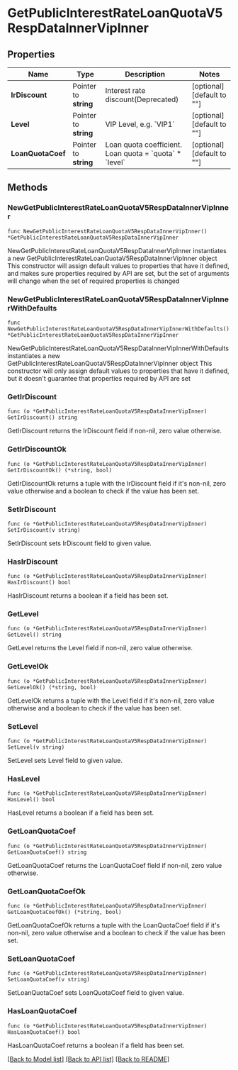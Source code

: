 # GetPublicInterestRateLoanQuotaV5RespDataInnerVipInner

## Properties

Name | Type | Description | Notes
------------ | ------------- | ------------- | -------------
**IrDiscount** | Pointer to **string** | Interest rate discount(Deprecated) | [optional] [default to ""]
**Level** | Pointer to **string** | VIP Level, e.g. &#x60;VIP1&#x60; | [optional] [default to ""]
**LoanQuotaCoef** | Pointer to **string** | Loan quota coefficient. Loan quota &#x3D; &#x60;quota&#x60; * &#x60;level&#x60; | [optional] [default to ""]

## Methods

### NewGetPublicInterestRateLoanQuotaV5RespDataInnerVipInner

`func NewGetPublicInterestRateLoanQuotaV5RespDataInnerVipInner() *GetPublicInterestRateLoanQuotaV5RespDataInnerVipInner`

NewGetPublicInterestRateLoanQuotaV5RespDataInnerVipInner instantiates a new GetPublicInterestRateLoanQuotaV5RespDataInnerVipInner object
This constructor will assign default values to properties that have it defined,
and makes sure properties required by API are set, but the set of arguments
will change when the set of required properties is changed

### NewGetPublicInterestRateLoanQuotaV5RespDataInnerVipInnerWithDefaults

`func NewGetPublicInterestRateLoanQuotaV5RespDataInnerVipInnerWithDefaults() *GetPublicInterestRateLoanQuotaV5RespDataInnerVipInner`

NewGetPublicInterestRateLoanQuotaV5RespDataInnerVipInnerWithDefaults instantiates a new GetPublicInterestRateLoanQuotaV5RespDataInnerVipInner object
This constructor will only assign default values to properties that have it defined,
but it doesn't guarantee that properties required by API are set

### GetIrDiscount

`func (o *GetPublicInterestRateLoanQuotaV5RespDataInnerVipInner) GetIrDiscount() string`

GetIrDiscount returns the IrDiscount field if non-nil, zero value otherwise.

### GetIrDiscountOk

`func (o *GetPublicInterestRateLoanQuotaV5RespDataInnerVipInner) GetIrDiscountOk() (*string, bool)`

GetIrDiscountOk returns a tuple with the IrDiscount field if it's non-nil, zero value otherwise
and a boolean to check if the value has been set.

### SetIrDiscount

`func (o *GetPublicInterestRateLoanQuotaV5RespDataInnerVipInner) SetIrDiscount(v string)`

SetIrDiscount sets IrDiscount field to given value.

### HasIrDiscount

`func (o *GetPublicInterestRateLoanQuotaV5RespDataInnerVipInner) HasIrDiscount() bool`

HasIrDiscount returns a boolean if a field has been set.

### GetLevel

`func (o *GetPublicInterestRateLoanQuotaV5RespDataInnerVipInner) GetLevel() string`

GetLevel returns the Level field if non-nil, zero value otherwise.

### GetLevelOk

`func (o *GetPublicInterestRateLoanQuotaV5RespDataInnerVipInner) GetLevelOk() (*string, bool)`

GetLevelOk returns a tuple with the Level field if it's non-nil, zero value otherwise
and a boolean to check if the value has been set.

### SetLevel

`func (o *GetPublicInterestRateLoanQuotaV5RespDataInnerVipInner) SetLevel(v string)`

SetLevel sets Level field to given value.

### HasLevel

`func (o *GetPublicInterestRateLoanQuotaV5RespDataInnerVipInner) HasLevel() bool`

HasLevel returns a boolean if a field has been set.

### GetLoanQuotaCoef

`func (o *GetPublicInterestRateLoanQuotaV5RespDataInnerVipInner) GetLoanQuotaCoef() string`

GetLoanQuotaCoef returns the LoanQuotaCoef field if non-nil, zero value otherwise.

### GetLoanQuotaCoefOk

`func (o *GetPublicInterestRateLoanQuotaV5RespDataInnerVipInner) GetLoanQuotaCoefOk() (*string, bool)`

GetLoanQuotaCoefOk returns a tuple with the LoanQuotaCoef field if it's non-nil, zero value otherwise
and a boolean to check if the value has been set.

### SetLoanQuotaCoef

`func (o *GetPublicInterestRateLoanQuotaV5RespDataInnerVipInner) SetLoanQuotaCoef(v string)`

SetLoanQuotaCoef sets LoanQuotaCoef field to given value.

### HasLoanQuotaCoef

`func (o *GetPublicInterestRateLoanQuotaV5RespDataInnerVipInner) HasLoanQuotaCoef() bool`

HasLoanQuotaCoef returns a boolean if a field has been set.


[[Back to Model list]](../README.md#documentation-for-models) [[Back to API list]](../README.md#documentation-for-api-endpoints) [[Back to README]](../README.md)



